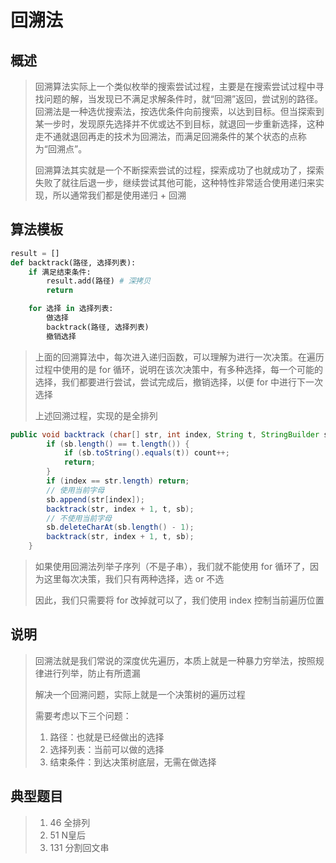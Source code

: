 # 回溯法

## 概述

> ​		回溯算法实际上一个类似枚举的搜索尝试过程，主要是在搜索尝试过程中寻找问题的解，当发现已不满足求解条件时，就“回溯”返回，尝试别的路径。回溯法是一种选优搜索法，按选优条件向前搜索，以达到目标。但当探索到某一步时，发现原先选择并不优或达不到目标，就退回一步重新选择，这种走不通就退回再走的技术为回溯法，而满足回溯条件的某个状态的点称为“回溯点”。
>
> ​		回溯算法其实就是一个不断探索尝试的过程，探索成功了也就成功了，探索失败了就往后退一步，继续尝试其他可能，这种特性非常适合使用递归来实现，所以通常我们都是使用递归 + 回溯

## 算法模板

```python
result = []
def backtrack(路径, 选择列表):
    if 满足结束条件:
        result.add(路径) # 深拷贝
        return

    for 选择 in 选择列表:
        做选择
        backtrack(路径, 选择列表)
        撤销选择
```

> 上面的回溯算法中，每次进入递归函数，可以理解为进行一次决策。在遍历过程中使用的是 for 循环，说明在该次决策中，有多种选择，每一个可能的选择，我们都要进行尝试，尝试完成后，撤销选择，以便 for 中进行下一次选择
>
> 上述回溯过程，实现的是全排列

~~~java
public void backtrack (char[] str, int index, String t, StringBuilder sb) {
        if (sb.length() == t.length()) {
            if (sb.toString().equals(t)) count++;
            return;
        }
        if (index == str.length) return;
        // 使用当前字母
        sb.append(str[index]);
        backtrack(str, index + 1, t, sb);
        // 不使用当前字母
        sb.deleteCharAt(sb.length() - 1);
        backtrack(str, index + 1, t, sb);
    }
~~~

> 如果使用回溯法列举子序列（不是子串），我们就不能使用 for 循环了，因为这里每次决策，我们只有两种选择，选 or 不选
>
> 因此，我们只需要将 for 改掉就可以了，我们使用 index 控制当前遍历位置

## 说明

> 回溯法就是我们常说的深度优先遍历，本质上就是一种暴力穷举法，按照规律进行列举，防止有所遗漏
>
> 解决一个回溯问题，实际上就是一个决策树的遍历过程
>
> 需要考虑以下三个问题：
>
> 1. 路径：也就是已经做出的选择
> 2. 选择列表：当前可以做的选择
> 3. 结束条件：到达决策树底层，无需在做选择

## 典型题目

> 1. 46  全排列
> 2. 51 N皇后
> 3. 131 分割回文串